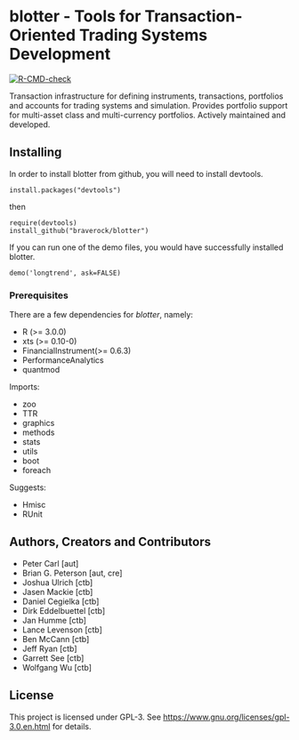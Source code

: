 
# blotter - Tools for Transaction-Oriented Trading Systems Development

[![R-CMD-check](https://github.com/JustinMShea/blotter/actions/workflows/R-CMD-check.yaml/badge.svg)](https://github.com/JustinMShea/blotter/actions/workflows/R-CMD-check.yaml)

Transaction infrastructure for defining instruments, transactions, portfolios and accounts for trading systems and simulation. Provides portfolio support for multi-asset class and multi-currency
portfolios. Actively maintained and developed.

## Installing

In order to install blotter from github, you will need to install devtools.

```
install.packages("devtools")
```

then

```
require(devtools)
install_github("braverock/blotter")
```

If you can run one of the demo files, you would have successfully installed blotter.

```
demo('longtrend', ask=FALSE)
```

### Prerequisites

There are a few dependencies for _blotter_, namely:

* R (>= 3.0.0)
* xts (>= 0.10-0)
* FinancialInstrument(>= 0.6.3)
* PerformanceAnalytics
* quantmod

Imports:

* zoo
* TTR
* graphics
* methods
* stats
* utils
* boot
* foreach

Suggests:

* Hmisc
* RUnit

## Authors, Creators and Contributors

* Peter Carl [aut]
* Brian G. Peterson [aut, cre]
* Joshua Ulrich [ctb]
* Jasen Mackie [ctb]
* Daniel Cegielka [ctb]
* Dirk Eddelbuettel [ctb]
* Jan Humme [ctb]
* Lance Levenson [ctb]
* Ben McCann [ctb]
* Jeff Ryan [ctb]
* Garrett See [ctb]
* Wolfgang Wu [ctb]

## License

This project is licensed under GPL-3. See https://www.gnu.org/licenses/gpl-3.0.en.html for details.
